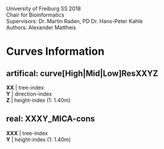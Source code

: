University of Freiburg SS 2018 <br/>
Chair for Bioinformatics <br/>
Supervisors: Dr. Martin Raden, PD Dr. Hans-Peter Kahle <br/>
Authors: Alexander Mattheis <br/>

# Curves Information

## artifical: curve[High|Mid|Low]ResXXYZ
**XX**	| tree-index <br/>
**Y**   | direction-index <br/>
**Z** 	| height-index (1: 1.40m) 

## real: XXXY_MICA-cons
**XXX**	| tree-index <br/>
**Y** 	| height-index (1: 1.40m) 
